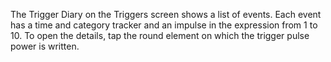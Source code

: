 The Trigger Diary on the Triggers screen shows a list of events. Each event has a time and category tracker and an impulse in the expression from 1 to 10. To open the details, tap the round element on which the trigger pulse power is written.